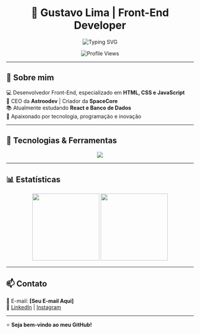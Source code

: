 <h1 align="center">🚀 Gustavo Lima | Front-End Developer</h1>

<p align="center">
  <img src="https://readme-typing-svg.herokuapp.com?font=Fira+Code&duration=3000&pause=1000&color=F7F7F7&center=true&vCenter=true&multiline=true&width=600&height=50&lines=Desenvolvedor+Front-End." alt="Typing SVG" />
</p>

<p align="center">
  <img src="https://komarev.com/ghpvc/?username=Gustavosl1&color=blue&style=flat-square" alt="Profile Views" />
</p>

---

## 🌟 Sobre mim  
💻 Desenvolvedor Front-End, especializado em **HTML, CSS e JavaScript**  
🚀 CEO da **Astroodev** | Criador da **SpaceCore**  
📚 Atualmente estudando **React e Banco de Dados**  
🎯 Apaixonado por tecnologia, programação e inovação  

---

## 🚀 Tecnologias & Ferramentas  
<div align="center">
  <img src="https://skillicons.dev/icons?i=html,css,js,react,git,github,figma,vscode" />
</div>

---

## 📊 Estatísticas  
<div align="center">
  <img height="180em" src="https://github-readme-stats.vercel.app/api?username=GustavoLima&show_icons=true&theme=radical&count_private=true" />
  <img height="180em" src="https://github-readme-streak-stats.herokuapp.com/?user=GustavoLima&theme=radical" />
</div>

---

## 📫 Contato  
📩 E-mail: **[Seu E-mail Aqui]**  
🔗 [LinkedIn](https://linkedin.com/in/seu-perfil) | [Instagram](https://instagram.com/seu-perfil)  

---

⭐ **Seja bem-vindo ao meu GitHub!**  
